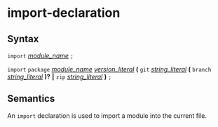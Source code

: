 # import-declaration

## Syntax

`import` [_module_name_](module_name.md) `;`

`import` `package` [_module_name_](module_name.md) [_version_literal_](version_literal.md)
__(__
`git` [_string_literal_](string_literal.md) __(__ `branch` [_string_literal_](string_literal.md) __)?__ __|__
`zip` [_string_literal_](string_literal.md)
__)__ `;`

## Semantics

An `import` declaration is used to import a module into the current file.
